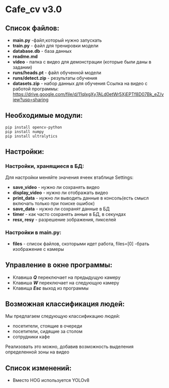 # Cafe_cv v3.0
## Список файлов:
- __main.py__ -файл,который нужно запускать
- __train.py__ - файл для тренировки модели
- __database.db__ - база данных
- __readme.md__
- __video__ - папка с видео для демонстрации (которые были даны в задании)
- __runs/heads.pt__ - файл обученной модели
- __runs/detect.zip__ - результаты обучения
- __datasets.zip__ - набор данных для обучения 
Ссылка на видео с работой программы: https://drive.google.com/file/d/11qlxgXy7ALd0etWr5XjEPTf8D07Bk_eZ/view?usp=sharing
## Необходимые модули:
`pip install opencv-python`  
`pip install numpy`  
`pip install ultralytics`  
## Настройки:
### Настройки, хранящиеся в БД:
Для настройки меняйте значения ячеек втаблице Settings:
- __save_video__ - нужно ли сохранять видео
- __display_video__ - нужно ли отображать видео
- __print_data__ - нужно ли выводить данные в консоль(есть смысл включать только при поиске ошибок)
- __save_data__ - нужно ли сохранят данные в БД
- __timer__ - как часто сохранять анные в БД, в секундах
- __resx, resy__ - разрешение зображения, пикселей
### Настройки в main.py:
- __files__ - список файлов, скоторыми идет работа, files=[0] -брать изображение с камеры
## Управление в окне программы:
- Клавиша ___Q___ переключает на предыдущую камеру
- Клавиша ___W___ переключает на следующую камеру
- Клавища ___Esc___ выход из программы

## Возможная классификация людей:
Мы предлагаем следующую классификацию людей:
- посетители, стоящие в очереди
- посетители, сидящие за столом
- сотрудники кафе

Реализовать это можно, добавив возможность выделения определенной зоны на видео


## Список изменений:
- Вместо HOG используется YOLOv8
